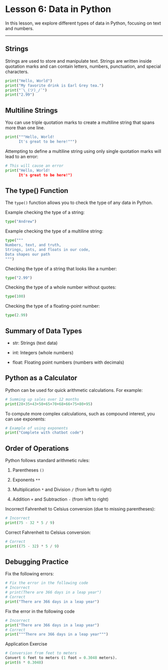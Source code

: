 # Lesson 6: Data in Python

In this lesson, we explore different types of data in Python, focusing on text and numbers.

---

## Strings

Strings are used to store and manipulate text. Strings are written inside quotation marks and can contain letters, numbers, punctuation, and special characters.

```python
print("Hello, World")
print("My favorite drink is Earl Grey tea.")
print("¯\_(ツ)_/¯")
print("2.99")
```
## Multiline Strings

You can use triple quotation marks to create a multiline string that spans more than one line.

```python
print("""Hello, World!
      It's great to be here!""")
```
Attempting to define a multiline string using only single quotation marks will lead to an error:

```python
# This will cause an error
print("Hello, World!
      It's great to be here!")
```
## The **type()** Function
The `type()` function allows you to check the type of any data in Python.

Example checking the type of a string:

```python
type("Andrew")
```
Example checking the type of a multiline string:

```python
type("""
Numbers, text, and truth,
Strings, ints, and floats in our code,
Data shapes our path
""")
```
Checking the type of a string that looks like a number:

```python
type("2.99")
```
Checking the type of a whole number without quotes:

```python
type(100)
```
Checking the type of a floating-point number:

```python
type(2.99)
```
## Summary of Data Types
- str: Strings (text data)

- int: Integers (whole numbers)

- float: Floating point numbers (numbers with decimals)

## Python as a Calculator
Python can be used for quick arithmetic calculations. For example:

```python
# Summing up sales over 12 months
print(28+35+43+50+65+70+68+66+75+80+95)
```
To compute more complex calculations, such as compound interest, you can use exponents:

```python
# Example of using exponents
print("Complete with chatbot code")
```
## Order of Operations
Python follows standard arithmetic rules:

1. Parentheses `()`

2. Exponents `**`

3. Multiplication `*` and Division `/` (from left to right)

4. Addition `+` and Subtraction `-` (from left to right)

Incorrect Fahrenheit to Celsius conversion (due to missing parentheses):

```python
# Incorrect
print(75 - 32 * 5 / 9)
```
Correct Fahrenheit to Celsius conversion:

```python
# Correct
print((75 - 32) * 5 / 9)
```
## Debugging Practice
Fix the following errors:

```python
# Fix the error in the following code
# Incorrect
# print(There are 366 days in a leap year")
# Correct
print("There are 366 days in a leap year")
```
Fix the error in the following code
```python
# Incorrect   
print("There are 366 days in a leap year")
# Correct   
print("""There are 366 days in a leap year""")
```
Application Exercise
```python
# Conversion from feet to meters
Convert 6 feet to meters (1 foot = 0.3048 meters).
print(6 * 0.3048)
```
